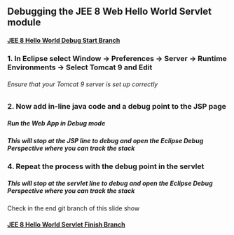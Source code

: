 ## Debugging the JEE 8 Web Hello World Servlet module

#### [JEE 8 Hello World Debug Start Branch](https://github.com/NicorDesigns/javawebdevcourse/tree/jee8web-debug-start)

### 1. In Eclipse select Window -> Preferences -> Server -> Runtime Environments -> Select Tomcat 9 and Edit

###### Ensure that your Tomcat 9 server is set up correctly

### 2. Now add in-line java code and a debug point to the JSP page

##### Run the Web App in Debug mode

##### This will stop at the JSP line to debug and open the Eclipse Debug Perspective where you can track the stack 

### 4. Repeat the process with the debug point in the servlet

##### This will stop at the servlet line to debug and open the Eclipse Debug Perspective where you can track the stack 


Check in the end git branch of this slide show 
#### [JEE 8 Hello World Servlet Finish Branch](https://github.com/NicorDesigns/javawebdevcourse/tree/jee8web-servlet-finish)

    

